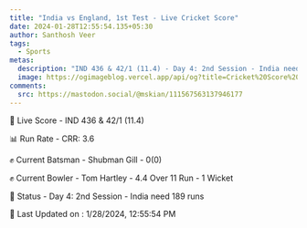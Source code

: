 ```yaml
---
title: "India vs England, 1st Test - Live Cricket Score"
date: 2024-01-28T12:55:54.135+05:30
author: Santhosh Veer
tags:
  - Sports
metas:
  description: "IND 436 & 42/1 (11.4) - Day 4: 2nd Session - India need 189 runs"
  image: https://ogimageblog.vercel.app/api/og?title=Cricket%20Score%20%F0%9F%8F%8F
comments:
  src: https://mastodon.social/@mskian/111567563137946177
---
```


🔴 Live Score - IND 436 & 42/1 (11.4)  

📊 Run Rate - CRR: 3.6  

✊ Current Batsman - Shubman Gill - 0(0)  

✊ Current Bowler - Tom Hartley - 4.4 Over 11 Run - 1 Wicket  

📑 Status - Day 4: 2nd Session - India need 189 runs

<!--more-->

📝 Last Updated on : 1/28/2024, 12:55:54 PM
